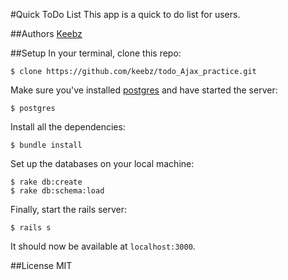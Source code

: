 #Quick ToDo List
This app is a quick to do list for users.

##Authors
[Keebz](http://github.com/keebz)

##Setup
In your terminal, clone this repo:

```console
$ clone https://github.com/keebz/todo_Ajax_practice.git
```

Make sure you've installed [postgres](http://www.postgresql.org/download/) and have started the server:

```console
$ postgres
```

Install all the dependencies:

```console
$ bundle install
```

Set up the databases on your local machine:

```console
$ rake db:create
$ rake db:schema:load
```

Finally, start the rails server:

```console
$ rails s
```
It should now be available at `localhost:3000`.

##License
MIT
